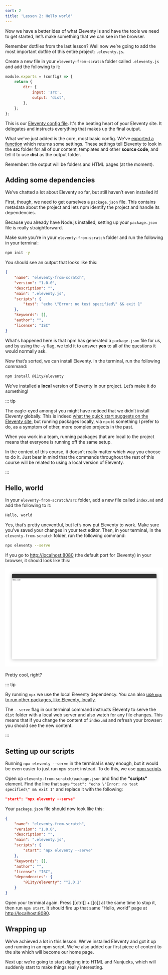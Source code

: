 ```yaml
---
sort: 2
title: 'Lesson 2: Hello world'
---
```


Now we have a better idea of what Eleventy is and have the tools we need to get started, let’s make something that we can see in the browser.

Remember dotfiles from the last lesson? Well now we’re going to add the most important dotfile of this entire project: `.eleventy.js`.

Create a new file in your `eleventy-from-scratch` folder called `.eleventy.js` and add the following to it:

```js
module.exports = (config) => {
	return {
		dir: {
			input: 'src',
			output: 'dist',
		},
	};
};
```

This is our [Eleventy config file](https://www.11ty.dev/docs/config/). It's the beating heart of your Eleventy site. It delegates and instructs everything that makes up the final output.

What we've just added is the core, most basic config. We've [exported a function](https://nodejs.org/docs/latest-v12.x/api/modules.html#modules_module_exports) which returns some settings. These settings tell Eleventy to look in the **src** folder for all of our content, templates and other **source code**, and tell it to use **dist** as the output folder.

Remember: the output will be folders and HTML pages (at the moment).

## Adding some dependencies

We’ve chatted a lot about Eleventy so far, but still haven’t even installed it!

First, though, we need to get ourselves a `package.json` file. This contains metadata about the project and lets npm identify the project and handle its dependencies.

Because you already have Node.js installed, setting up your `package.json` file is really straightforward.

Make sure you're in your
`eleventy-from-scratch` folder and run the following in your terminal:

```bash
npm init -y
```

You should see an output that looks like this:

```json
{
	"name": "eleventy-from-scratch",
	"version": "1.0.0",
	"description": "",
	"main": ".eleventy.js",
	"scripts": {
		"test": "echo \"Error: no test specified\" && exit 1"
	},
	"keywords": [],
	"author": "",
	"license": "ISC"
}
```

What's happened here is that npm has generated a `package.json` file for us, and by using the `-y` flag, we told it to answer **yes** to all of the questions it would normally ask.

Now that’s sorted, we can install Eleventy. In the terminal, run the following command:

```sh
npm install @11ty/eleventy
```

We’ve installed a **local** version of Eleventy in our project. Let’s make it do something!

::: tip

The eagle-eyed amongst you might have noticed that we didn’t install Eleventy globally. This is indeed [what the quick start suggests on the Eleventy site](https://www.11ty.dev/), but running packages locally, via `npx` is something I prefer to do, as a symptom of other, more complex projects in the past.

When you work in a team, running packages that are local to the project means that everyone is running off the same setup.

In the context of this course, it doesn’t really matter which way you choose to do it. Just bear in mind that the commands throughout the rest of this course will be related to using a local version of Eleventy.

:::

## Hello, world

In your `eleventy-from-scratch/src` folder, add a new file called `index.md` and add the following to it:

```md
Hello, world
```

Yes, that’s pretty uneventful, but let’s now put Eleventy to work. Make sure you've saved your changes in your text editor. Then, in your terminal, in the `eleventy-from-scratch` folder, run the following command:

```sh
npx eleventy --serve
```

If you go to <http://localhost:8080> (the default port for Eleventy) in your browser, it should look like this:

![Hello, world in a Google Chrome browser window](/images/courses/learn-eleventy-from-scratch/ss-hello-world.jpg)

Pretty cool, right?

::: tip

By running `npx` we use the local Eleventy dependency. You can also [use `npx` to run other packages, like Eleventy, locally](https://css-tricks.com/possibly-the-easiest-way-to-run-an-ssg/).

The `--serve` flag in our terminal command instructs Eleventy to serve the `dist` folder with a local web server and also watch for any file changes. This means that if you change the content of `index.md` and refresh your browser: you should see the new content.

:::

## Setting up our scripts

Running `npx eleventy --serve` in the terminal is easy enough, but it would be even easier to just run `npm start` instead. To do this, we use [npm scripts](https://docs.npmjs.com/misc/scripts).

Open up `eleventy-from-scratch/package.json` and find the **"scripts"** element. Find the line that says `"test": "echo \"Error: no test specified\" && exit 1"` and replace it with the following:

```json
"start": "npx eleventy --serve"
```

Your `package.json` file should now look like this:

```json
{
	"name": "eleventy-from-scratch",
	"version": "1.0.0",
	"description": "",
	"main": ".eleventy.js",
	"scripts": {
		"start": "npx eleventy --serve"
	},
	"keywords": [],
	"author": "",
	"license": "ISC",
	"dependencies": {
		"@11ty/eleventy": "^2.0.1"
	}
}
```

Open your terminal again. Press [[ctrl]] + [[c]] at the same time to stop it, then run `npm start`. It should fire up that same “Hello, world” page at <http://localhost:8080>.

## Wrapping up

We’ve achieved a lot in this lesson. We’ve installed Eleventy and got it up and running in an npm script. We’ve also added our first piece of content to the site which will become our home page.

Next up: we’re going to start digging into HTML and Nunjucks, which will suddenly start to make things really interesting.
